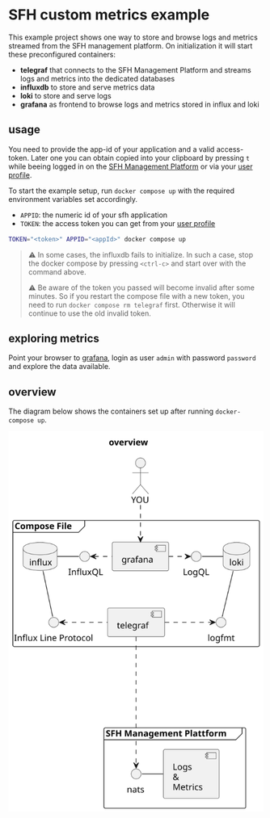 # SFH custom metrics example

This example project shows one way to store and browse logs and metrics streamed from the SFH management platform. On initialization it will start these preconfigured containers:

- **telegraf** that connects to the SFH Management Platform and streams logs and metrics into the dedicated databases
- **influxdb** to store and serve metrics data
- **loki** to store and serve logs
- **grafana** as frontend to browse logs and metrics stored in influx and loki

## usage

You need to provide the app-id of your application and a valid access-token. Later one you can obtain copied into your clipboard by pressing `t` while beeing logged in on the [SFH Management Platform](https://console.smartfactoryhost.com) or via your [user profile](https://console.smartfactoryhost.com/user/profile).

To start the example setup, run `docker compose up` with the required environment variables set accordingly.

- `APPID`: the numeric id of your sfh application
- `TOKEN`: the access token you can get from your [user profile](https://console.smartfactoryhost.com/user/profile)

```sh
TOKEN="<token>" APPID="<appId>" docker compose up
```

> ⚠️ In some cases, the influxdb fails to initialize. In such a case, stop the docker compose by pressing `<ctrl-c>` and start over with the command above.
>
> ⚠️ Be aware of the token you passed will become invalid after some minutes. So if you restart the compose file with a new token, you need to run `docker compose rm telegraf` first. Otherwise it will continue to use the old invalid token.

## exploring metrics

Point your browser to [grafana](http://localhost:33000/explore), login as user `admin` with password `password` and explore the data available.

## overview

The diagram below shows the containers set up after running `docker-compose up`.

![overview](images/overview.svg)